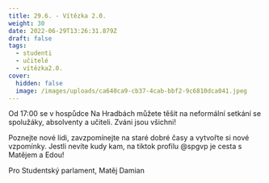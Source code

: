 ```yaml
---
title: 29.6. - Vítězka 2.0.
weight: 30
date: 2022-06-29T13:26:31.879Z
draft: false
tags:
  - studenti
  - učitelé
  - vítězka2.0.
cover:
  hidden: false
  image: /images/uploads/ca640ca9-cb37-4cab-bbf2-9c6810dca041.jpeg
---
```

<!--StartFragment-->

Od 17:00 se v hospůdce Na Hradbách můžete těšit na neformální setkání se spolužáky, absolventy a učiteli. Zváni jsou všichni!

Poznejte nové lidi, zavzpomínejte na staré dobré časy a vytvořte si nové vzpomínky. Jestli nevíte kudy kam, na tiktok profilu @spgvp je cesta s Matějem a Edou!

Pro Studentský parlament, Matěj Damian



<!--EndFragment-->